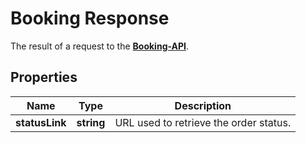 # Booking Response

The result of a request to the [**Booking-API**](../Api/BookingApi.md).

## Properties

Name | Type | Description 
------------ | ------------- | ------------- 
**statusLink** | **string** | URL used to retrieve the order status. |

